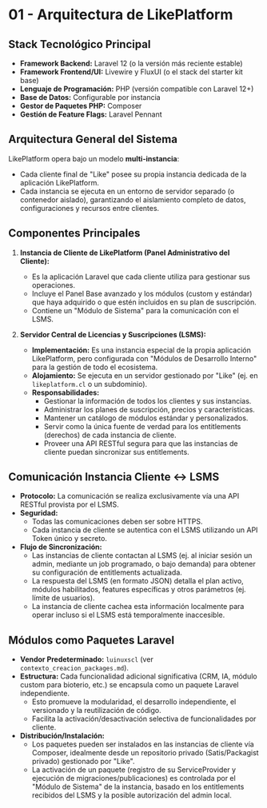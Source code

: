 # 01 - Arquitectura de LikePlatform

## Stack Tecnológico Principal

-   **Framework Backend:** Laravel 12 (o la versión más reciente estable)
-   **Framework Frontend/UI:** Livewire y FluxUI (o el stack del starter kit base)
-   **Lenguaje de Programación:** PHP (versión compatible con Laravel 12+)
-   **Base de Datos:** Configurable por instancia
-   **Gestor de Paquetes PHP:** Composer
-   **Gestión de Feature Flags:** Laravel Pennant

## Arquitectura General del Sistema

LikePlatform opera bajo un modelo **multi-instancia**:

-   Cada cliente final de "Like" posee su propia instancia dedicada de la aplicación LikePlatform.
-   Cada instancia se ejecuta en un entorno de servidor separado (o contenedor aislado), garantizando el aislamiento completo de datos, configuraciones y recursos entre clientes.

## Componentes Principales

1.  **Instancia de Cliente de LikePlatform (Panel Administrativo del Cliente):**

    -   Es la aplicación Laravel que cada cliente utiliza para gestionar sus operaciones.
    -   Incluye el Panel Base avanzado y los módulos (custom y estándar) que haya adquirido o que estén incluidos en su plan de suscripción.
    -   Contiene un "Módulo de Sistema" para la comunicación con el LSMS.

2.  **Servidor Central de Licencias y Suscripciones (LSMS):**
    -   **Implementación:** Es una instancia especial de la propia aplicación LikePlatform, pero configurada con "Módulos de Desarrollo Interno" para la gestión de todo el ecosistema.
    -   **Alojamiento:** Se ejecuta en un servidor gestionado por "Like" (ej. en `likeplatform.cl` o un subdominio).
    -   **Responsabilidades:**
        -   Gestionar la información de todos los clientes y sus instancias.
        -   Administrar los planes de suscripción, precios y características.
        -   Mantener un catálogo de módulos estándar y personalizados.
        -   Servir como la única fuente de verdad para los entitlements (derechos) de cada instancia de cliente.
        -   Proveer una API RESTful segura para que las instancias de cliente puedan sincronizar sus entitlements.

## Comunicación Instancia Cliente <-> LSMS

-   **Protocolo:** La comunicación se realiza exclusivamente vía una API RESTful provista por el LSMS.
-   **Seguridad:**
    -   Todas las comunicaciones deben ser sobre HTTPS.
    -   Cada instancia de cliente se autentica con el LSMS utilizando un API Token único y secreto.
-   **Flujo de Sincronización:**
    -   Las instancias de cliente contactan al LSMS (ej. al iniciar sesión un admin, mediante un job programado, o bajo demanda) para obtener su configuración de entitlements actualizada.
    -   La respuesta del LSMS (en formato JSON) detalla el plan activo, módulos habilitados, features específicas y otros parámetros (ej. límite de usuarios).
    -   La instancia de cliente cachea esta información localmente para operar incluso si el LSMS está temporalmente inaccesible.

## Módulos como Paquetes Laravel

-   **Vendor Predeterminado:** `luinuxscl` (ver `contexto_creacion_packages.md`).
-   **Estructura:** Cada funcionalidad adicional significativa (CRM, IA, módulo custom para bioterio, etc.) se encapsula como un paquete Laravel independiente.
    -   Esto promueve la modularidad, el desarrollo independiente, el versionado y la reutilización de código.
    -   Facilita la activación/desactivación selectiva de funcionalidades por cliente.
-   **Distribución/Instalación:**
    -   Los paquetes pueden ser instalados en las instancias de cliente vía Composer, idealmente desde un repositorio privado (Satis/Packagist privado) gestionado por "Like".
    -   La activación de un paquete (registro de su ServiceProvider y ejecución de migraciones/publicaciones) es controlada por el "Módulo de Sistema" de la instancia, basado en los entitlements recibidos del LSMS y la posible autorización del admin local.
